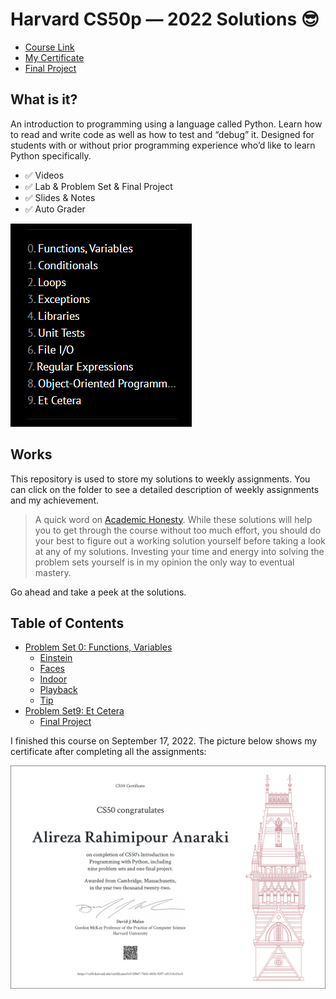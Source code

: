 Harvard CS50p — 2022 Solutions 😎
=====================

-   [Course Link](https://cs50.harvard.edu/python/2022/)
-   [My Certificate](https://cs50.harvard.edu/certificates/6315f067-7b65-481b-9297-ef151fe33ce5)
-   [Final Project](https://github.com/alirezarpa/Tic-Tac-Toe)

## What is it?

An introduction to programming using a language called Python. Learn how to read and write code as well as how to test and “debug” it. Designed for students with or without prior programming experience who’d like to learn Python specifically.

-   ✅ Videos
-   ✅ Lab & Problem Set & Final Project
-   ✅ Slides & Notes
-   ✅ Auto Grader

![cs50](img/CS50.png)

## Works

This repository is used to store my solutions to weekly assignments. You can click on the folder to see a detailed description of weekly assignments and my achievement.

> A quick word on [Academic Honesty](https://cs50.harvard.edu/x/2022/honesty/). While these solutions will help you to get through the course without too much effort, you should do your best to figure out a working solution yourself before taking a look at any of my solutions. Investing your time and energy into solving the problem sets yourself is in my opinion the only way to eventual mastery.

Go ahead and take a peek at the solutions.

## Table of Contents
- [Problem Set 0: Functions, Variables](/Week0)
  * [Einstein](/Week0/einstein)
  * [Faces](/Week0/faces)
  * [Indoor](/Week0/indoor)
  * [Playback](/Week0/playback)
  * [Tip](/Week0/tip)
- [Problem Set9: Et Cetera](https://github.com/alirezarpa/Tic-Tac-Toe)
  * [Final Project](https://github.com/alirezarpa/Tic-Tac-Toe)


I finished this course on September 17, 2022.
The picture below shows my certificate after completing all the assignments:

![cs50x](img/CS50p.png)
